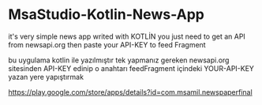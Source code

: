 # MsaStudio-Kotlin-News-App

it's very simple news app writed with KOTLİN
you just need to get an API from newsapi.org then paste your API-KEY to feed Fragment 


bu uygulama kotlin ile yazılmıştır
tek yapmanız gereken newsapi.org sitesinden API-KEY edinip o anahtarı feedFragment içindeki YOUR-API-KEY yazan yere yapıştırmak 

https://play.google.com/store/apps/details?id=com.msamil.newspaperfinal
